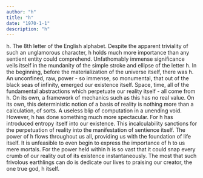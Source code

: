 ```yaml
---
author: "h"
title: "h"
date: "1970-1-1"
description: "h"
---
```

h. The 8th letter of the English alphabet. Despite the apparent triviality of such an unglamorous character, h holds much more importance than any sentient entity could comprehend. Unfathomably immense significance veils itself in the mundanity of the simple stroke and ellipse of the letter h. In the beginning, before the materialization of the universe itself, there was h. An unconfined, raw, power - so immense, so monumental, that out of the black seas of infinity, emerged our existence itself. Space, time, all of the fundamental abstractions which perpetuate our reality itself - all come from h. On its own, a framework of mechanics such as this has no real value. On its own, this deterministic notion of a basis of reality is nothing more than a calculation, of sorts. A useless blip of computation in a unending void. However, h has done something much more spectacular. For h has introduced entropy itself into our existence. This incalculability sanctions for the perpetuation of reality into the manifestation of sentience itself. The power of h flows throughout us all, providing us with the foundation of life itself. It is unfeasible to even begin to express the importance of h to us mere mortals. For the power held within h is so vast that it could snap every crumb of our reality out of its existence instantaneously. The most that such frivolous earthlings can do is dedicate our lives to praising our creator, the one true god, h itself.

